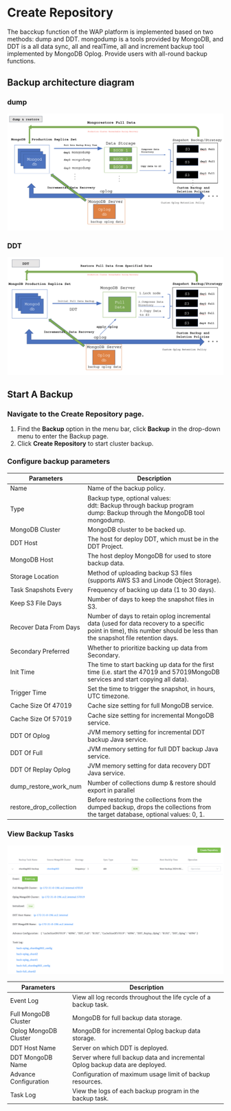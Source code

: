 # Create Repository

The bacckup function of the WAP platform is implemented based on two methods: dump and DDT. mongodump is a tools provided by MongoDB, and DDT is a all data sync, all and realTime, all and increment backup tool implemented by MongoDB Oplog. Provide users with all-round backup functions.



## Backup architecture diagram

### dump

![05-CreateRepository](../../images/07-BackupAndRestore/01-Backup/05-CreateRepository.png)

### DDT

![04-CreateRepository](../../images/07-BackupAndRestore/01-Backup/04-CreateRepository.png)



## Start A Backup



### Navigate to the **Create Repository** page.

1. Find the **Backup** option in the menu bar, click **Backup** in the drop-down menu to enter the Backup page. 
2. Click **Create Repository** to start cluster backup.



### Configure backup parameters

| Parameters              | Description                                                  |
| ----------------------- | ------------------------------------------------------------ |
| Name                    | Name of the backup policy.                                   |
| Type                    | Backup type, optional values:<br/>ddt: Backup through backup program<br/>dump: Backup through the MongoDB tool mongodump. |
| MongoDB Cluster         | MongoDB cluster to be backed up.                             |
| DDT Host                | The host for deploy DDT, which must be in the DDT Project.   |
| MongoDB Host            | The host deploy MongoDB for used to store backup data.       |
| Storage Location        | Method of uploading backup S3 files (supports AWS S3 and Linode Object Storage). |
| Task Snapshots Every    | Frequency of backing up data (1 to 30 days).                 |
| Keep S3 File Days       | Number of days to keep the snapshot files in S3.             |
| Recover Data From Days  | Number of days to retain oplog incremental data (used for data recovery to a specific <br />point in time), this number should be less than the snapshot file retention days. |
| Secondary Preferred     | Whether to prioritize backing up data from Secondary.        |
| Init Time               | The time to start backing up data for the first time (i.e. start the 47019 and 57019MongoDB services and start copying all data). |
| Trigger Time            | Set the time to trigger the snapshot, in hours, UTC timezone. |
| Cache Size Of 47019     | Cache size setting for full MongoDB service.                 |
| Cache Size Of 57019     | Cache size setting for incremental MongoDB service.          |
| DDT Of Oplog            | JVM memory setting for incremental DDT backup Java service.  |
| DDT Of Full             | JVM memory setting for full DDT backup Java service.         |
| DDT Of Replay Oplog     | JVM memory setting for data recovery DDT Java service.       |
| dump_restore_work_num   | Number of collections dump & restore should export in parallel |
| restore_drop_collection | Before restoring the collections from the dumped backup, drops the collections from the target database, optional values: 0, 1. |



### View Backup Tasks

![01-ViewBackupTasks](../../images/07-BackupAndRestore/01-Backup/01-ViewBackupTasks.png)



| Parameters            | Description                                                  |
| --------------------- | ------------------------------------------------------------ |
| Event Log             | View all log records throughout the life cycle of a backup task. |
| Full MongoDB Cluster  | MongoDB for full backup data storage.                        |
| Oplog MongoDB Cluster | MongoDB for incremental Oplog backup data storage.           |
| DDT Host Name         | Server on which DDT is deployed.                             |
| DDT MongoDB Name      | Server where full backup data and incremental Oplog backup data are deployed. |
| Advance Configuration | Configuration of maximum usage limit of backup resources.    |
| Task Log              | View the logs of each backup program in the backup task.     |

